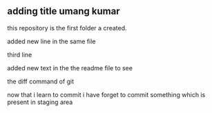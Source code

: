 
## adding title umang kumar
this repository is the first folder a created.

added new line in the same file

third line

added new text in the the readme file to see

the diff command of git

now that i learn to commit i have forget to commit something which is present in staging area
